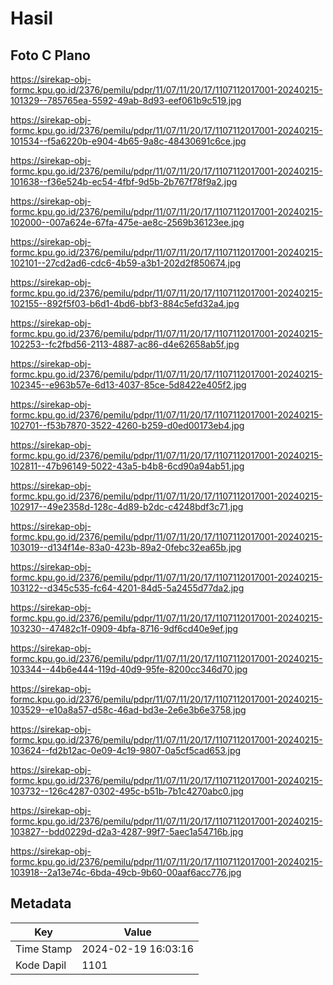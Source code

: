# Hasil

## Foto C Plano

https://sirekap-obj-formc.kpu.go.id/2376/pemilu/pdpr/11/07/11/20/17/1107112017001-20240215-101329--785765ea-5592-49ab-8d93-eef061b9c519.jpg

https://sirekap-obj-formc.kpu.go.id/2376/pemilu/pdpr/11/07/11/20/17/1107112017001-20240215-101534--f5a6220b-e904-4b65-9a8c-48430691c6ce.jpg

https://sirekap-obj-formc.kpu.go.id/2376/pemilu/pdpr/11/07/11/20/17/1107112017001-20240215-101638--f36e524b-ec54-4fbf-9d5b-2b767f78f9a2.jpg

https://sirekap-obj-formc.kpu.go.id/2376/pemilu/pdpr/11/07/11/20/17/1107112017001-20240215-102000--007a624e-67fa-475e-ae8c-2569b36123ee.jpg

https://sirekap-obj-formc.kpu.go.id/2376/pemilu/pdpr/11/07/11/20/17/1107112017001-20240215-102101--27cd2ad6-cdc6-4b59-a3b1-202d2f850674.jpg

https://sirekap-obj-formc.kpu.go.id/2376/pemilu/pdpr/11/07/11/20/17/1107112017001-20240215-102155--892f5f03-b6d1-4bd6-bbf3-884c5efd32a4.jpg

https://sirekap-obj-formc.kpu.go.id/2376/pemilu/pdpr/11/07/11/20/17/1107112017001-20240215-102253--fc2fbd56-2113-4887-ac86-d4e62658ab5f.jpg

https://sirekap-obj-formc.kpu.go.id/2376/pemilu/pdpr/11/07/11/20/17/1107112017001-20240215-102345--e963b57e-6d13-4037-85ce-5d8422e405f2.jpg

https://sirekap-obj-formc.kpu.go.id/2376/pemilu/pdpr/11/07/11/20/17/1107112017001-20240215-102701--f53b7870-3522-4260-b259-d0ed00173eb4.jpg

https://sirekap-obj-formc.kpu.go.id/2376/pemilu/pdpr/11/07/11/20/17/1107112017001-20240215-102811--47b96149-5022-43a5-b4b8-6cd90a94ab51.jpg

https://sirekap-obj-formc.kpu.go.id/2376/pemilu/pdpr/11/07/11/20/17/1107112017001-20240215-102917--49e2358d-128c-4d89-b2dc-c4248bdf3c71.jpg

https://sirekap-obj-formc.kpu.go.id/2376/pemilu/pdpr/11/07/11/20/17/1107112017001-20240215-103019--d134f14e-83a0-423b-89a2-0febc32ea65b.jpg

https://sirekap-obj-formc.kpu.go.id/2376/pemilu/pdpr/11/07/11/20/17/1107112017001-20240215-103122--d345c535-fc64-4201-84d5-5a2455d77da2.jpg

https://sirekap-obj-formc.kpu.go.id/2376/pemilu/pdpr/11/07/11/20/17/1107112017001-20240215-103230--47482c1f-0909-4bfa-8716-9df6cd40e9ef.jpg

https://sirekap-obj-formc.kpu.go.id/2376/pemilu/pdpr/11/07/11/20/17/1107112017001-20240215-103344--44b6e444-119d-40d9-95fe-8200cc346d70.jpg

https://sirekap-obj-formc.kpu.go.id/2376/pemilu/pdpr/11/07/11/20/17/1107112017001-20240215-103529--e10a8a57-d58c-46ad-bd3e-2e6e3b6e3758.jpg

https://sirekap-obj-formc.kpu.go.id/2376/pemilu/pdpr/11/07/11/20/17/1107112017001-20240215-103624--fd2b12ac-0e09-4c19-9807-0a5cf5cad653.jpg

https://sirekap-obj-formc.kpu.go.id/2376/pemilu/pdpr/11/07/11/20/17/1107112017001-20240215-103732--126c4287-0302-495c-b51b-7b1c4270abc0.jpg

https://sirekap-obj-formc.kpu.go.id/2376/pemilu/pdpr/11/07/11/20/17/1107112017001-20240215-103827--bdd0229d-d2a3-4287-99f7-5aec1a54716b.jpg

https://sirekap-obj-formc.kpu.go.id/2376/pemilu/pdpr/11/07/11/20/17/1107112017001-20240215-103918--2a13e74c-6bda-49cb-9b60-00aaf6acc776.jpg


## Metadata

| Key        | Value               |
| ---------- | ------------------- |
| Time Stamp | 2024-02-19 16:03:16 |
| Kode Dapil | 1101                |




